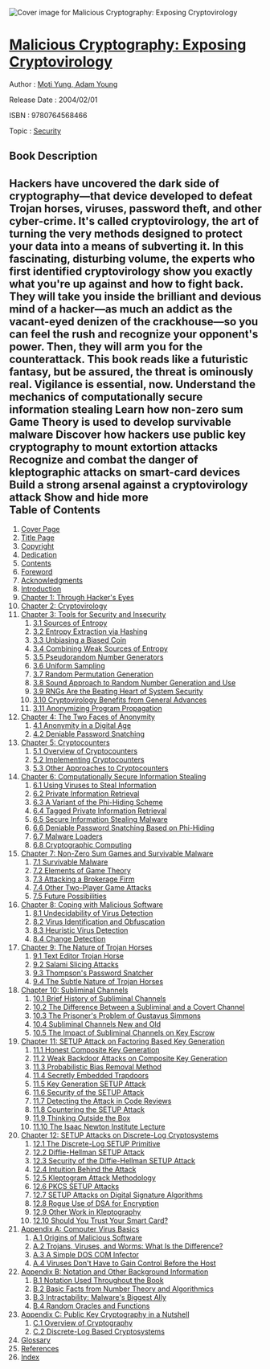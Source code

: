 ![Cover image for Malicious Cryptography: Exposing Cryptovirology](https://imgdetail.ebookreading.net/cover/cover/security/EB9780764568466.jpg)

[Malicious Cryptography: Exposing Cryptovirology](https://ebookreading.net/view/book/Malicious+Cryptography%3A+Exposing+Cryptovirology-EB9780764568466_1.html "Malicious Cryptography: Exposing Cryptovirology")
====================================================================================================================

Author : [Moti Yung](https://ebookreading.net/search/author/Moti+Yung),[ Adam Young](https://ebookreading.net/search/author/+Adam+Young)

Release Date : 2004/02/01

ISBN : 9780764568466

Topic : [Security](https://ebookreading.net/search/category/security)

Book Description
-----------------

 Hackers have uncovered the dark side of cryptography—that device developed to defeat Trojan horses, viruses, password theft, and other cyber-crime. It's called cryptovirology, the art of turning the very methods designed to protect your data into a means of subverting it. In this fascinating, disturbing volume, the experts who first identified cryptovirology show you exactly what you're up against and how to fight back.
They will take you inside the brilliant and devious mind of a hacker—as much an addict as the vacant-eyed denizen of the crackhouse—so you can feel the rush and recognize your opponent's power. Then, they will arm you for the counterattack.
This book reads like a futuristic fantasy, but be assured, the threat is ominously real. Vigilance is essential, now.
Understand the mechanics of computationally secure information stealing
Learn how non-zero sum Game Theory is used to develop survivable malware
Discover how hackers use public key cryptography to mount extortion attacks
Recognize and combat the danger of kleptographic attacks on smart-card devices
Build a strong arsenal against a cryptovirology attack
        Show and hide more                
Table of Contents
-----------------

1. [Cover Page](https://ebookreading.net/view/book/Malicious+Cryptography%3A+Exposing+Cryptovirology-EB9780764568466_1.html)
1. [Title Page](https://ebookreading.net/view/book/Malicious+Cryptography%3A+Exposing+Cryptovirology-EB9780764568466_2.html)
1. [Copyright](https://ebookreading.net/view/book/Malicious+Cryptography%3A+Exposing+Cryptovirology-EB9780764568466_3.html)
1. [Dedication](https://ebookreading.net/view/book/Malicious+Cryptography%3A+Exposing+Cryptovirology-EB9780764568466_4.html)
1. [Contents](https://ebookreading.net/view/book/Malicious+Cryptography%3A+Exposing+Cryptovirology-EB9780764568466_5.html)
1. [Foreword](https://ebookreading.net/view/book/Malicious+Cryptography%3A+Exposing+Cryptovirology-EB9780764568466_6.html)
1. [Acknowledgments](https://ebookreading.net/view/book/Malicious+Cryptography%3A+Exposing+Cryptovirology-EB9780764568466_7.html)
1. [Introduction](https://ebookreading.net/view/book/Malicious+Cryptography%3A+Exposing+Cryptovirology-EB9780764568466_8.html#int)
1. [Chapter 1: Through Hacker&#39;s Eyes](https://ebookreading.net/view/book/Malicious+Cryptography%3A+Exposing+Cryptovirology-EB9780764568466_9.html#c1)
1. [Chapter 2: Cryptovirology](https://ebookreading.net/view/book/Malicious+Cryptography%3A+Exposing+Cryptovirology-EB9780764568466_10.html#c2)
1. [Chapter 3: Tools for Security and Insecurity](https://ebookreading.net/view/book/Malicious+Cryptography%3A+Exposing+Cryptovirology-EB9780764568466_11.html#c3)
    1. [3.1 Sources of Entropy](https://ebookreading.net/view/book/Malicious+Cryptography%3A+Exposing+Cryptovirology-EB9780764568466_11.html#c03-1)
    1. [3.2 Entropy Extraction via Hashing](https://ebookreading.net/view/book/Malicious+Cryptography%3A+Exposing+Cryptovirology-EB9780764568466_11.html#c03-2)
    1. [3.3 Unbiasing a Biased Coin](https://ebookreading.net/view/book/Malicious+Cryptography%3A+Exposing+Cryptovirology-EB9780764568466_11.html#c03-3)
    1. [3.4 Combining Weak Sources of Entropy](https://ebookreading.net/view/book/Malicious+Cryptography%3A+Exposing+Cryptovirology-EB9780764568466_11.html#c03-7)
    1. [3.5 Pseudorandom Number Generators](https://ebookreading.net/view/book/Malicious+Cryptography%3A+Exposing+Cryptovirology-EB9780764568466_11.html#c03-8)
    1. [3.6 Uniform Sampling](https://ebookreading.net/view/book/Malicious+Cryptography%3A+Exposing+Cryptovirology-EB9780764568466_11.html#c03-11)
    1. [3.7 Random Permutation Generation](https://ebookreading.net/view/book/Malicious+Cryptography%3A+Exposing+Cryptovirology-EB9780764568466_11.html#c03-12)
    1. [3.8 Sound Approach to Random Number Generation and Use](https://ebookreading.net/view/book/Malicious+Cryptography%3A+Exposing+Cryptovirology-EB9780764568466_11.html#c03-15)
    1. [3.9 RNGs Are the Beating Heart of System Security](https://ebookreading.net/view/book/Malicious+Cryptography%3A+Exposing+Cryptovirology-EB9780764568466_11.html#c03-16)
    1. [3.10 Cryptovirology Benefits from General Advances](https://ebookreading.net/view/book/Malicious+Cryptography%3A+Exposing+Cryptovirology-EB9780764568466_11.html#c03-17)
    1. [3.11 Anonymizing Program Propagation](https://ebookreading.net/view/book/Malicious+Cryptography%3A+Exposing+Cryptovirology-EB9780764568466_11.html#c03-20)
1. [Chapter 4: The Two Faces of Anonymity](https://ebookreading.net/view/book/Malicious+Cryptography%3A+Exposing+Cryptovirology-EB9780764568466_12.html#c4)
    1. [4.1 Anonymity in a Digital Age](https://ebookreading.net/view/book/Malicious+Cryptography%3A+Exposing+Cryptovirology-EB9780764568466_12.html#c04-21)
    1. [4.2 Deniable Password Snatching](https://ebookreading.net/view/book/Malicious+Cryptography%3A+Exposing+Cryptovirology-EB9780764568466_12.html#c04-27)
1. [Chapter 5: Cryptocounters](https://ebookreading.net/view/book/Malicious+Cryptography%3A+Exposing+Cryptovirology-EB9780764568466_13.html#c5)
    1. [5.1 Overview of Cryptocounters](https://ebookreading.net/view/book/Malicious+Cryptography%3A+Exposing+Cryptovirology-EB9780764568466_13.html#c05-32)
    1. [5.2 Implementing Cryptocounters](https://ebookreading.net/view/book/Malicious+Cryptography%3A+Exposing+Cryptovirology-EB9780764568466_13.html#c05-33)
    1. [5.3 Other Approaches to Cryptocounters](https://ebookreading.net/view/book/Malicious+Cryptography%3A+Exposing+Cryptovirology-EB9780764568466_13.html#c05-39)
1. [Chapter 6: Computationally Secure Information Stealing](https://ebookreading.net/view/book/Malicious+Cryptography%3A+Exposing+Cryptovirology-EB9780764568466_14.html#c6)
    1. [6.1 Using Viruses to Steal Information](https://ebookreading.net/view/book/Malicious+Cryptography%3A+Exposing+Cryptovirology-EB9780764568466_14.html#c06-40)
    1. [6.2 Private Information Retrieval](https://ebookreading.net/view/book/Malicious+Cryptography%3A+Exposing+Cryptovirology-EB9780764568466_14.html#c06-41)
    1. [6.3 A Variant of the Phi-Hiding Scheme](https://ebookreading.net/view/book/Malicious+Cryptography%3A+Exposing+Cryptovirology-EB9780764568466_14.html#c06-45)
    1. [6.4 Tagged Private Information Retrieval](https://ebookreading.net/view/book/Malicious+Cryptography%3A+Exposing+Cryptovirology-EB9780764568466_14.html#c06-46)
    1. [6.5 Secure Information Stealing Malware](https://ebookreading.net/view/book/Malicious+Cryptography%3A+Exposing+Cryptovirology-EB9780764568466_14.html#c06-47)
    1. [6.6 Deniable Password Snatching Based on Phi-Hiding](https://ebookreading.net/view/book/Malicious+Cryptography%3A+Exposing+Cryptovirology-EB9780764568466_14.html#c06-48)
    1. [6.7 Malware Loaders](https://ebookreading.net/view/book/Malicious+Cryptography%3A+Exposing+Cryptovirology-EB9780764568466_14.html#c06-52)
    1. [6.8 Cryptographic Computing](https://ebookreading.net/view/book/Malicious+Cryptography%3A+Exposing+Cryptovirology-EB9780764568466_14.html#c06-53)
1. [Chapter 7: Non-Zero Sum Games and Survivable Malware](https://ebookreading.net/view/book/Malicious+Cryptography%3A+Exposing+Cryptovirology-EB9780764568466_15.html#c7)
    1. [7.1 Survivable Malware](https://ebookreading.net/view/book/Malicious+Cryptography%3A+Exposing+Cryptovirology-EB9780764568466_15.html#c07-54)
    1. [7.2 Elements of Game Theory](https://ebookreading.net/view/book/Malicious+Cryptography%3A+Exposing+Cryptovirology-EB9780764568466_15.html#c07-55)
    1. [7.3 Attacking a Brokerage Firm](https://ebookreading.net/view/book/Malicious+Cryptography%3A+Exposing+Cryptovirology-EB9780764568466_15.html#c07-56)
    1. [7.4 Other Two-Player Game Attacks](https://ebookreading.net/view/book/Malicious+Cryptography%3A+Exposing+Cryptovirology-EB9780764568466_15.html#c07-61)
    1. [7.5 Future Possibilities](https://ebookreading.net/view/book/Malicious+Cryptography%3A+Exposing+Cryptovirology-EB9780764568466_15.html#c07-64)
1. [Chapter 8: Coping with Malicious Software](https://ebookreading.net/view/book/Malicious+Cryptography%3A+Exposing+Cryptovirology-EB9780764568466_16.html#c8)
    1. [8.1 Undecidability of Virus Detection](https://ebookreading.net/view/book/Malicious+Cryptography%3A+Exposing+Cryptovirology-EB9780764568466_16.html#c08-65)
    1. [8.2 Virus Identification and Obfuscation](https://ebookreading.net/view/book/Malicious+Cryptography%3A+Exposing+Cryptovirology-EB9780764568466_16.html#c08-66)
    1. [8.3 Heuristic Virus Detection](https://ebookreading.net/view/book/Malicious+Cryptography%3A+Exposing+Cryptovirology-EB9780764568466_16.html#c08-69)
    1. [8.4 Change Detection](https://ebookreading.net/view/book/Malicious+Cryptography%3A+Exposing+Cryptovirology-EB9780764568466_16.html#c08-73)
1. [Chapter 9: The Nature of Trojan Horses](https://ebookreading.net/view/book/Malicious+Cryptography%3A+Exposing+Cryptovirology-EB9780764568466_17.html#c9)
    1. [9.1 Text Editor Trojan Horse](https://ebookreading.net/view/book/Malicious+Cryptography%3A+Exposing+Cryptovirology-EB9780764568466_17.html#c09-77)
    1. [9.2 Salami Slicing Attacks](https://ebookreading.net/view/book/Malicious+Cryptography%3A+Exposing+Cryptovirology-EB9780764568466_17.html#c09-78)
    1. [9.3 Thompson&#39;s Password Snatcher](https://ebookreading.net/view/book/Malicious+Cryptography%3A+Exposing+Cryptovirology-EB9780764568466_17.html#c09-79)
    1. [9.4 The Subtle Nature of Trojan Horses](https://ebookreading.net/view/book/Malicious+Cryptography%3A+Exposing+Cryptovirology-EB9780764568466_17.html#c09-80)
1. [Chapter 10: Subliminal Channels](https://ebookreading.net/view/book/Malicious+Cryptography%3A+Exposing+Cryptovirology-EB9780764568466_18.html#c10)
    1. [10.1 Brief History of Subliminal Channels](https://ebookreading.net/view/book/Malicious+Cryptography%3A+Exposing+Cryptovirology-EB9780764568466_18.html#c10-83)
    1. [10.2 The Difference Between a Subliminal and a Covert Channel](https://ebookreading.net/view/book/Malicious+Cryptography%3A+Exposing+Cryptovirology-EB9780764568466_18.html#c10-84)
    1. [10.3 The Prisoner&#39;s Problem of Gustavus Simmons](https://ebookreading.net/view/book/Malicious+Cryptography%3A+Exposing+Cryptovirology-EB9780764568466_18.html#c10-85)
    1. [10.4 Subliminal Channels New and Old](https://ebookreading.net/view/book/Malicious+Cryptography%3A+Exposing+Cryptovirology-EB9780764568466_18.html#c10-86)
    1. [10.5 The Impact of Subliminal Channels on Key Escrow](https://ebookreading.net/view/book/Malicious+Cryptography%3A+Exposing+Cryptovirology-EB9780764568466_18.html#c10-92)
1. [Chapter 11: SETUP Attack on Factoring Based Key Generation](https://ebookreading.net/view/book/Malicious+Cryptography%3A+Exposing+Cryptovirology-EB9780764568466_19.html#c11)
    1. [11.1 Honest Composite Key Generation](https://ebookreading.net/view/book/Malicious+Cryptography%3A+Exposing+Cryptovirology-EB9780764568466_19.html#c11-93)
    1. [11.2 Weak Backdoor Attacks on Composite Key Generation](https://ebookreading.net/view/book/Malicious+Cryptography%3A+Exposing+Cryptovirology-EB9780764568466_19.html#c11-94)
    1. [11.3 Probabilistic Bias Removal Method](https://ebookreading.net/view/book/Malicious+Cryptography%3A+Exposing+Cryptovirology-EB9780764568466_19.html#c11-98)
    1. [11.4 Secretly Embedded Trapdoors](https://ebookreading.net/view/book/Malicious+Cryptography%3A+Exposing+Cryptovirology-EB9780764568466_19.html#c11-99)
    1. [11.5 Key Generation SETUP Attack](https://ebookreading.net/view/book/Malicious+Cryptography%3A+Exposing+Cryptovirology-EB9780764568466_19.html#c11-100)
    1. [11.6 Security of the SETUP Attack](https://ebookreading.net/view/book/Malicious+Cryptography%3A+Exposing+Cryptovirology-EB9780764568466_19.html#c11-101)
    1. [11.7 Detecting the Attack in Code Reviews](https://ebookreading.net/view/book/Malicious+Cryptography%3A+Exposing+Cryptovirology-EB9780764568466_19.html#c11-104)
    1. [11.8 Countering the SETUP Attack](https://ebookreading.net/view/book/Malicious+Cryptography%3A+Exposing+Cryptovirology-EB9780764568466_19.html#c11-105)
    1. [11.9 Thinking Outside the Box](https://ebookreading.net/view/book/Malicious+Cryptography%3A+Exposing+Cryptovirology-EB9780764568466_19.html#c11-106)
    1. [11.10 The Isaac Newton Institute Lecture](https://ebookreading.net/view/book/Malicious+Cryptography%3A+Exposing+Cryptovirology-EB9780764568466_19.html#c11-107)
1. [Chapter 12: SETUP Attacks on Discrete-Log Cryptosystems](https://ebookreading.net/view/book/Malicious+Cryptography%3A+Exposing+Cryptovirology-EB9780764568466_20.html#c12)
    1. [12.1 The Discrete-Log SETUP Primitive](https://ebookreading.net/view/book/Malicious+Cryptography%3A+Exposing+Cryptovirology-EB9780764568466_20.html#c12-108)
    1. [12.2 Diffie-Hellman SETUP Attack](https://ebookreading.net/view/book/Malicious+Cryptography%3A+Exposing+Cryptovirology-EB9780764568466_20.html#c12-109)
    1. [12.3 Security of the Diffie-Hellman SETUP Attack](https://ebookreading.net/view/book/Malicious+Cryptography%3A+Exposing+Cryptovirology-EB9780764568466_20.html#c12-110)
    1. [12.4 Intuition Behind the Attack](https://ebookreading.net/view/book/Malicious+Cryptography%3A+Exposing+Cryptovirology-EB9780764568466_20.html#c12-113)
    1. [12.5 Kleptogram Attack Methodology](https://ebookreading.net/view/book/Malicious+Cryptography%3A+Exposing+Cryptovirology-EB9780764568466_20.html#c12-114)
    1. [12.6 PKCS SETUP Attacks](https://ebookreading.net/view/book/Malicious+Cryptography%3A+Exposing+Cryptovirology-EB9780764568466_20.html#c12-115)
    1. [12.7 SETUP Attacks on Digital Signature Algorithms](https://ebookreading.net/view/book/Malicious+Cryptography%3A+Exposing+Cryptovirology-EB9780764568466_20.html#c12-118)
    1. [12.8 Rogue Use of DSA for Encryption](https://ebookreading.net/view/book/Malicious+Cryptography%3A+Exposing+Cryptovirology-EB9780764568466_20.html#c12-123)
    1. [12.9 Other Work in Kleptography](https://ebookreading.net/view/book/Malicious+Cryptography%3A+Exposing+Cryptovirology-EB9780764568466_20.html#c12-124)
    1. [12.10 Should You Trust Your Smart Card?](https://ebookreading.net/view/book/Malicious+Cryptography%3A+Exposing+Cryptovirology-EB9780764568466_20.html#c12-125)
1. [Appendix A: Computer Virus Basics](https://ebookreading.net/view/book/Malicious+Cryptography%3A+Exposing+Cryptovirology-EB9780764568466_21.html#appa)
    1. [A.1 Origins of Malicious Software](https://ebookreading.net/view/book/Malicious+Cryptography%3A+Exposing+Cryptovirology-EB9780764568466_21.html#appa-1)
    1. [A.2 Trojans, Viruses, and Worms: What Is the Difference?](https://ebookreading.net/view/book/Malicious+Cryptography%3A+Exposing+Cryptovirology-EB9780764568466_21.html#appa-2)
    1. [A.3 A Simple DOS COM Infector](https://ebookreading.net/view/book/Malicious+Cryptography%3A+Exposing+Cryptovirology-EB9780764568466_21.html#appa-3)
    1. [A.4 Viruses Don&#39;t Have to Gain Control Before the Host](https://ebookreading.net/view/book/Malicious+Cryptography%3A+Exposing+Cryptovirology-EB9780764568466_21.html#appa-4)
1. [Appendix B: Notation and Other Background Information](https://ebookreading.net/view/book/Malicious+Cryptography%3A+Exposing+Cryptovirology-EB9780764568466_22.html#appb)
    1. [B.1 Notation Used Throughout the Book](https://ebookreading.net/view/book/Malicious+Cryptography%3A+Exposing+Cryptovirology-EB9780764568466_22.html#appb-1)
    1. [B.2 Basic Facts from Number Theory and Algorithmics](https://ebookreading.net/view/book/Malicious+Cryptography%3A+Exposing+Cryptovirology-EB9780764568466_22.html#appb-2)
    1. [B.3 Intractability: Malware&#39;s Biggest Ally](https://ebookreading.net/view/book/Malicious+Cryptography%3A+Exposing+Cryptovirology-EB9780764568466_22.html#appb-3)
    1. [B.4 Random Oracles and Functions](https://ebookreading.net/view/book/Malicious+Cryptography%3A+Exposing+Cryptovirology-EB9780764568466_22.html#appb-14)
1. [Appendix C: Public Key Cryptography in a Nutshell](https://ebookreading.net/view/book/Malicious+Cryptography%3A+Exposing+Cryptovirology-EB9780764568466_23.html#appc)
    1. [C.1 Overview of Cryptography](https://ebookreading.net/view/book/Malicious+Cryptography%3A+Exposing+Cryptovirology-EB9780764568466_23.html#appc-1)
    1. [C.2 Discrete-Log Based Cryptosystems](https://ebookreading.net/view/book/Malicious+Cryptography%3A+Exposing+Cryptovirology-EB9780764568466_23.html#appc-12)
1. [Glossary](https://ebookreading.net/view/book/Malicious+Cryptography%3A+Exposing+Cryptovirology-EB9780764568466_24.html#glo)
1. [References](https://ebookreading.net/view/book/Malicious+Cryptography%3A+Exposing+Cryptovirology-EB9780764568466_25.html#ref)
1. [Index](https://ebookreading.net/view/book/Malicious+Cryptography%3A+Exposing+Cryptovirology-EB9780764568466_26.html#ind)
